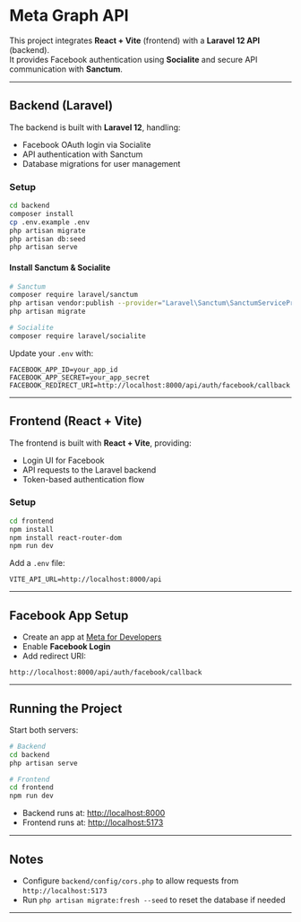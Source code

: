 # Meta Graph API

This project integrates **React + Vite** (frontend) with a **Laravel 12 API** (backend).  
It provides Facebook authentication using **Socialite** and secure API communication with **Sanctum**.  

---

## Backend (Laravel)

The backend is built with **Laravel 12**, handling:

- Facebook OAuth login via Socialite  
- API authentication with Sanctum  
- Database migrations for user management  

### Setup

```bash
cd backend
composer install
cp .env.example .env
php artisan migrate
php artisan db:seed
php artisan serve
```

#### Install Sanctum & Socialite

```bash
# Sanctum
composer require laravel/sanctum
php artisan vendor:publish --provider="Laravel\Sanctum\SanctumServiceProvider"
php artisan migrate

# Socialite
composer require laravel/socialite
```

Update your `.env` with:

```env
FACEBOOK_APP_ID=your_app_id
FACEBOOK_APP_SECRET=your_app_secret
FACEBOOK_REDIRECT_URI=http://localhost:8000/api/auth/facebook/callback
```

---

## Frontend (React + Vite)

The frontend is built with **React + Vite**, providing:

- Login UI for Facebook  
- API requests to the Laravel backend  
- Token-based authentication flow  

### Setup

```bash
cd frontend
npm install
npm install react-router-dom
npm run dev
```

Add a `.env` file:

```env
VITE_API_URL=http://localhost:8000/api
```

---

## Facebook App Setup

- Create an app at [Meta for Developers](https://developers.facebook.com/apps/)  
- Enable **Facebook Login**  
- Add redirect URI:

```
http://localhost:8000/api/auth/facebook/callback
```

---

## Running the Project

Start both servers:

```bash
# Backend
cd backend
php artisan serve

# Frontend
cd frontend
npm run dev
```

- Backend runs at: [http://localhost:8000](http://localhost:8000)  
- Frontend runs at: [http://localhost:5173](http://localhost:5173)  

---

## Notes

- Configure `backend/config/cors.php` to allow requests from `http://localhost:5173`  
- Run `php artisan migrate:fresh --seed` to reset the database if needed  

---
